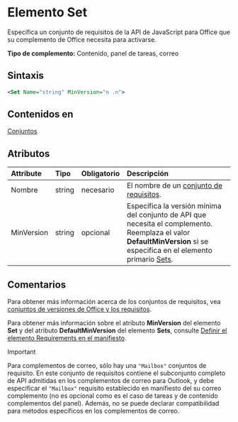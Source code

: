 # <a name="set-element"></a>Elemento Set

Especifica un conjunto de requisitos de la API de JavaScript para Office que su complemento de Office necesita para activarse.

**Tipo de complemento:** Contenido, panel de tareas, correo

## <a name="syntax"></a>Sintaxis

```XML
<Set Name="string" MinVersion="n .n">
```

## <a name="contained-in"></a>Contenidos en

[Conjuntos](sets.md)

## <a name="attributes"></a>Atributos

|**Attribute**|**Tipo**|**Obligatorio**|**Descripción**|
|:-----|:-----|:-----|:-----|
|Nombre|string|necesario|El nombre de un [conjunto de requisitos](https://docs.microsoft.com/office/dev/add-ins/develop/office-versions-and-requirement-sets).|
|MinVersion|string|opcional|Especifica la versión mínima del conjunto de API que necesita el complemento. Reemplaza el valor **DefaultMinVersion** si se especifica en el elemento primario [Sets](sets.md).|

## <a name="remarks"></a>Comentarios

Para obtener más información acerca de los conjuntos de requisitos, vea [conjuntos de versiones de Office y los requisitos](https://docs.microsoft.com/office/dev/add-ins/develop/office-versions-and-requirement-sets).

Para obtener más información sobre el atributo **MinVersion** del elemento **Set**  y del atributo **DefaultMinVersion** del elemento **Sets**, consulte [Definir el elemento Requirements en el manifiesto](https://docs.microsoft.com/office/dev/add-ins/develop/specify-office-hosts-and-api-requirements#set-the-requirements-element-in-the-manifest).

> [!IMPORTANT] 
> Para complementos de correo, sólo hay una `"Mailbox"` conjuntos de requisito. En este conjunto de requisitos contiene el subconjunto completo de API admitidas en los complementos de correo para Outlook, y debe especificar el `"Mailbox"` requisito establecido en manifiesto del su correo complemento (no es opcional como es el caso de tareas y de contenido complementos del panel). Además, no se puede declarar compatibilidad para métodos específicos en los complementos de correo.
